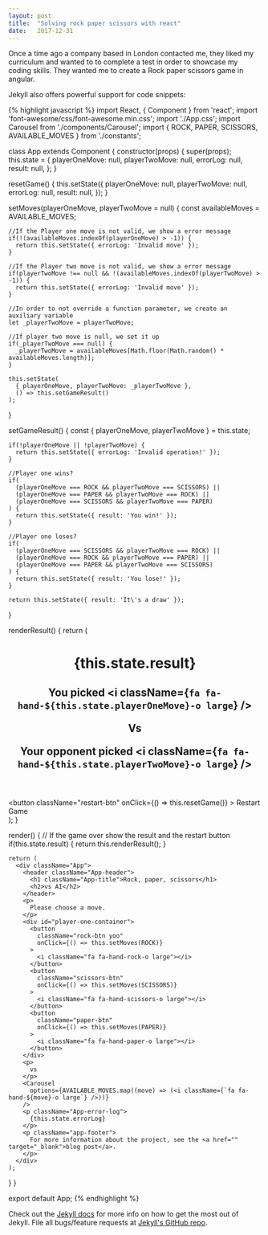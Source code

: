 ```yaml
---
layout: post
title:  "Solving rock paper scissors with react"
date:   2017-12-31
---
```


<p class="intro"><span class="dropcap">O</span>nce a time ago a company based in London contacted me, they liked my curriculum and wanted to to complete a test in order to showcase my coding skills. They wanted me to create a Rock paper scissors game in angular. </p>

Jekyll also offers powerful support for code snippets:

{% highlight javascript %}
import React, { Component } from 'react';
import 'font-awesome/css/font-awesome.min.css';
import './App.css';
import Carousel from './components/Carousel';
import { ROCK, PAPER, SCISSORS, AVAILABLE_MOVES } from './constants';

class App extends Component {
  constructor(props) {
    super(props);
    this.state = {
      playerOneMove: null,
      playerTwoMove: null,
      errorLog: null,
      result: null,
    };
  }

  resetGame() {
    this.setState({
      playerOneMove: null,
      playerTwoMove: null,
      errorLog: null,
      result: null,
    });
  }

  setMoves(playerOneMove, playerTwoMove = null) {
    const availableMoves = AVAILABLE_MOVES;

    //If the Player one move is not valid, we show a error message
    if(!(availableMoves.indexOf(playerOneMove) > -1)) {
      return this.setState({ errorLog: 'Invalid move' });
    }

    //If the Player two move is not valid, we show a error message
    if(playerTwoMove !== null && !(availableMoves.indexOf(playerTwoMove) > -1)) {
      return this.setState({ errorLog: 'Invalid move' });
    }

    //In order to not override a function parameter, we create an auxiliary variable
    let _playerTwoMove = playerTwoMove;

    //If player two move is null, we set it up
    if(_playerTwoMove === null) {
      _playerTwoMove = availableMoves[Math.floor(Math.random() * availableMoves.length)];
    }

    this.setState(
      { playerOneMove, playerTwoMove: _playerTwoMove },
      () => this.setGameResult()
    );
  }

  setGameResult() {
    const { playerOneMove, playerTwoMove } = this.state;

    if(!playerOneMove || !playerTwoMove) {
      return this.setState({ errorLog: 'Invalid operation!' });
    }

    //Player one wins?
    if(
      (playerOneMove === ROCK && playerTwoMove === SCISSORS) ||
      (playerOneMove === PAPER && playerTwoMove === ROCK) ||
      (playerOneMove === SCISSORS && playerTwoMove === PAPER)
    ) {
      return this.setState({ result: 'You win!' });
    }

    //Player one loses?
    if(
      (playerOneMove === SCISSORS && playerTwoMove === ROCK) ||
      (playerOneMove === ROCK && playerTwoMove === PAPER) ||
      (playerOneMove === PAPER && playerTwoMove === SCISSORS)
    ) {
      return this.setState({ result: 'You lose!' });
    }

    return this.setState({ result: 'It\'s a draw' });
  }

  renderResult() {
    return (
      <div className="App">
        <header>
          <h1 className="App-result-title">{this.state.result}</h1>
          <h2>
            <p>You picked <i className={`fa fa-hand-${this.state.playerOneMove}-o large`} /></p>
            <p>Vs</p>
            <p>Your opponent picked <i className={`fa fa-hand-${this.state.playerTwoMove}-o large`} /></p>
          </h2>
        </header>
        <button
          className="restart-btn"
          onClick={() => this.resetGame()}
        >
          Restart Game
        </button>
      </div>
    );
  }

  render() {
    // If the game over show the result and the restart button
    if(this.state.result) {
      return this.renderResult();
    }

    return (
      <div className="App">
        <header className="App-header">
          <h1 className="App-title">Rock, paper, scissors</h1>
          <h2>vs AI</h2>
        </header>
        <p>
          Please choose a move.
        </p>
        <div id="player-one-container">
          <button
            className="rock-btn yoo"
            onClick={() => this.setMoves(ROCK)}
          >
            <i className="fa fa-hand-rock-o large"></i>
          </button>
          <button
            className="scissors-btn"
            onClick={() => this.setMoves(SCISSORS)}
          >
            <i className="fa fa-hand-scissors-o large"></i>
          </button>
          <button
            className="paper-btn"
            onClick={() => this.setMoves(PAPER)}
          >
            <i className="fa fa-hand-paper-o large"></i>
          </button>
        </div>
        <p>
          vs
        </p>
        <Carousel
          options={AVAILABLE_MOVES.map((move) => (<i className={`fa fa-hand-${move}-o large`} />))}
        />
        <p className="App-error-log">
          {this.state.errorLog}
        </p>
        <p className="app-footer">
          For more information about the project, see the <a href="" target="_blank">blog post</a>.
        </p>
      </div>
    );
  }
}

export default App;
{% endhighlight %}

Check out the [Jekyll docs][jekyll] for more info on how to get the most out of Jekyll. File all bugs/feature requests at [Jekyll's GitHub repo][jekyll-gh].

[jekyll-gh]: https://github.com/mojombo/jekyll
[jekyll]:    http://jekyllrb.com
